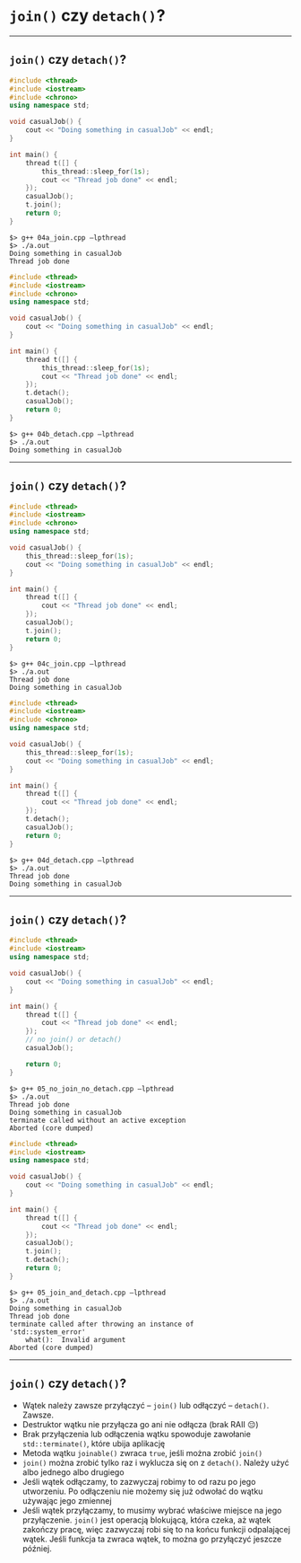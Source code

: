 <!-- .slide: data-background="#111111" -->

# `join()` czy `detach()`?

___
<!-- .slide: style="font-size: 0.8em" -->

## `join()` czy `detach()`?

<div class="multicolumn">
<div class="col">

```cpp
#include <thread>
#include <iostream>
#include <chrono>
using namespace std;

void casualJob() {
    cout << "Doing something in casualJob" << endl;
}

int main() {
    thread t([] {
        this_thread::sleep_for(1s);
        cout << "Thread job done" << endl;
    });
    casualJob();
    t.join();
    return 0;
}
```

```output
$> g++ 04a_join.cpp –lpthread
$> ./a.out
Doing something in casualJob
Thread job done
```

</div>
<div class="col">

```cpp
#include <thread>
#include <iostream>
#include <chrono>
using namespace std;

void casualJob() {
    cout << "Doing something in casualJob" << endl;
}

int main() {
    thread t([] {
        this_thread::sleep_for(1s);
        cout << "Thread job done" << endl;
    });
    t.detach();
    casualJob();
    return 0;
}
```

```output
$> g++ 04b_detach.cpp –lpthread
$> ./a.out
Doing something in casualJob
```

</div>
</div>

___
<!-- .slide: style="font-size: 0.8em" -->

## `join()` czy `detach()`?

<div class="multicolumn">
<div class="col">

```cpp
#include <thread>
#include <iostream>
#include <chrono>
using namespace std;

void casualJob() {
    this_thread::sleep_for(1s);
    cout << "Doing something in casualJob" << endl;
}

int main() {
    thread t([] {
        cout << "Thread job done" << endl;
    });
    casualJob();
    t.join();
    return 0;
}
```

```output
$> g++ 04c_join.cpp –lpthread
$> ./a.out
Thread job done
Doing something in casualJob
```

</div>
<div class="col">

```cpp
#include <thread>
#include <iostream>
#include <chrono>
using namespace std;

void casualJob() {
    this_thread::sleep_for(1s);
    cout << "Doing something in casualJob" << endl;
}

int main() {
    thread t([] {
        cout << "Thread job done" << endl;
    });
    t.detach();
    casualJob();
    return 0;
}
```

```output
$> g++ 04d_detach.cpp –lpthread
$> ./a.out
Thread job done
Doing something in casualJob
```

</div>
</div>

___
<!-- .slide: style="font-size: 0.8em" -->

## `join()` czy `detach()`?

<div class="multicolumn">
<div class="col">

```cpp
#include <thread>
#include <iostream>
using namespace std;

void casualJob() {
    cout << "Doing something in casualJob" << endl;
}

int main() {
    thread t([] {
        cout << "Thread job done" << endl;
    });
    // no join() or detach()
    casualJob();

    return 0;
}
```

```output
$> g++ 05_no_join_no_detach.cpp –lpthread
$> ./a.out
Thread job done
Doing something in casualJob
terminate called without an active exception
Aborted (core dumped)
```

</div>
<div class="col">

```cpp
#include <thread>
#include <iostream>
using namespace std;

void casualJob() {
    cout << "Doing something in casualJob" << endl;
}

int main() {
    thread t([] {
        cout << "Thread job done" << endl;
    });
    casualJob();
    t.join();
    t.detach();
    return 0;
}
```

```output
$> g++ 05_join_and_detach.cpp –lpthread
$> ./a.out
Doing something in casualJob
Thread job done
terminate called after throwing an instance of
'std::system_error'
    what():  Invalid argument
Aborted (core dumped)
```

</div>
</div>

___

## `join()` czy `detach()`?

* <!-- .element: class="fragment fade-in" --> Wątek należy zawsze przyłączyć – <code>join()</code> lub odłączyć – <code>detach()</code>. Zawsze.
* <!-- .element: class="fragment fade-in" --> Destruktor wątku nie przyłącza go ani nie odłącza (brak RAII 😔)
* <!-- .element: class="fragment fade-in" --> Brak przyłączenia lub odłączenia wątku spowoduje zawołanie <code>std::terminate()</code>, które ubija aplikację
* <!-- .element: class="fragment fade-in" --> Metoda wątku <code>joinable()</code> zwraca <code>true</code>, jeśli można zrobić <code>join()</code>
* <!-- .element: class="fragment fade-in" --> <code>join()</code> można zrobić tylko raz i wyklucza się on z <code>detach()</code>. Należy użyć albo jednego albo drugiego
* <!-- .element: class="fragment fade-in" --> Jeśli wątek odłączamy, to zazwyczaj robimy to od razu po jego utworzeniu. Po odłączeniu nie możemy się już odwołać do wątku używając jego zmiennej
* <!-- .element: class="fragment fade-in" --> Jeśli wątek przyłączamy, to musimy wybrać właściwe miejsce na jego przyłączenie. <code>join()</code> jest operacją blokującą, która czeka, aż wątek zakończy pracę, więc zazwyczaj robi się to na końcu funkcji odpalającej wątek. Jeśli funkcja ta zwraca wątek, to można go przyłączyć jeszcze później.

